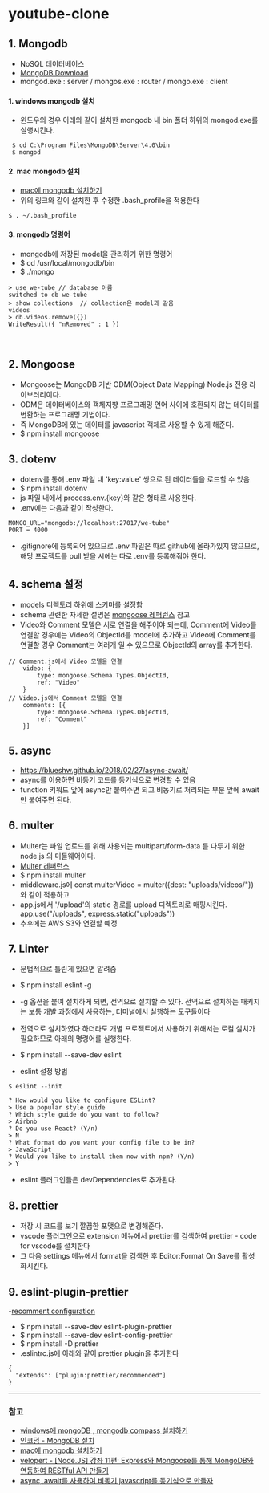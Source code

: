 # youtube-clone

## 1. Mongodb

- NoSQL 데이터베이스
- [MongoDB Download](https://www.mongodb.com/download-center/community)
- mongod.exe : server / mongos.exe : router / mongo.exe : client

#### 1. windows mongodb 설치

- 윈도우의 경우 아래와 같이 설치한 mongodb 내 bin 폴더 하위의 mongod.exe를 실행시킨다.

```
 $ cd C:\Program Files\MongoDB\Server\4.0\bin
 $ mongod
```

#### 2. mac mongodb 설치

- [mac에 mongodb 설치하기](http://hong.adfeel.info/backend/mac%EC%97%90-mongodb-%EC%84%A4%EC%B9%98%ED%95%98%EA%B8%B0/)
- 위의 링크와 같이 설치한 후 수정한 .bash_profile을 적용한다

```
$ . ~/.bash_profile
```

#### 3. mongodb 명령어

- mongodb에 저장된 model을 관리하기 위한 명령어
- \$ cd /usr/local/mongodb/bin
- \$ ./mongo

```
> use we-tube // database 이름
switched to db we-tube
> show collections  // collection은 model과 같음
videos
> db.videos.remove({})
WriteResult({ "nRemoved" : 1 })
```
<br>

## 2. Mongoose

- Mongoose는 MongoDB 기반 ODM(Object Data Mapping) Node.js 전용 라이브러리이다.
- ODM은 데이터베이스와 객체지향 프로그래밍 언어 사이에 호환되지 않는 데이터를 변환하는 프로그래밍 기법이다.
- 즉 MongoDB에 있는 데이터를 javascript 객체로 사용할 수 있게 해준다.
- \$ npm install mongoose

## 3. dotenv

- dotenv를 통해 .env 파일 내 'key:value' 쌍으로 된 데이터들을 로드할 수 있음
- \$ npm install dotenv
- js 파일 내에서 process.env.{key}와 같은 형태로 사용한다.
- .env에는 다음과 같이 작성한다.

```
MONGO_URL="mongodb://localhost:27017/we-tube"
PORT = 4000
```

- .gitignore에 등록되어 있으므로 .env 파일은 따로 github에 올라가있지 않으므로, 해당 프로젝트를 pull 받을 시에는 따로 .env를 등록해줘야 한다.

## 4. schema 설정

- models 디렉토리 하위에 스키마를 설정함
- schema 관련한 자세한 설명은 [mongoose 레퍼런스](https://mongoosejs.com/docs/guide.html) 참고
- Video와 Comment 모델은 서로 연결을 해주어야 되는데, Comment에 Video를 연결할 경우에는 Video의 ObjectId를 model에 추가하고 Video에 Comment를 연결할 경우 Comment는 여러개 일 수 있으므로 ObjectId의 array를 추가한다.

```
// Comment.js에서 Video 모델을 연결
    video: {
        type: mongoose.Schema.Types.ObjectId,
        ref: "Video"
    }
// Video.js에서 Comment 모델을 연결
    comments: [{
        type: mongoose.Schema.Types.ObjectId,
        ref: "Comment"
    }]
```

## 5. async

- https://blueshw.github.io/2018/02/27/async-await/
- async를 이용하면 비동기 코드를 동기식으로 변경할 수 있음
- function 키워드 앞에 async만 붙여주면 되고 비동기로 처리되는 부분 앞에 await만 붙여주면 된다.

## 6. multer

- Multer는 파일 업로드를 위해 사용되는 multipart/form-data 를 다루기 위한 node.js 의 미들웨어이다.
- [Multer 레퍼런스](https://github.com/expressjs/multer/blob/master/doc/README-ko.md)
- \$ npm install multer
- middleware.js에 const multerVideo = multer({dest: "uploads/videos/"}) 와 같이 적용하고
- app.js에서 '/upload'의 static 경로를 upload 디렉토리로 매핑시킨다. app.use("/uploads", express.static("uploads"))
- 추후에는 AWS S3와 연결할 예정

## 7. Linter

- 문법적으로 틀린게 있으면 알려줌
- \$ npm install eslint -g
- \-g 옵션을 붙여 설치하게 되면, 전역으로 설치할 수 있다. 전역으로 설치하는 패키지는 보통 개발 과정에서 사용하는, 터미널에서 실행하는 도구들이다
- 전역으로 설치하였다 하더라도 개별 프로젝트에서 사용하기 위해서는 로컬 설치가 필요하므로 아래의 명령어를 실행한다.
- \$ npm install --save-dev eslint

- eslint 설정 방법


```
$ eslint --init

? How would you like to configure ESLint?
> Use a popular style guide
? Which style guide do you want to follow?
> Airbnb
? Do you use React? (Y/n)
> N
? What format do you want your config file to be in?
> JavaScript
? Would you like to install them now with npm? (Y/n)
> Y
```

- eslint 플러그인들은 devDependencies로 추가된다.

## 8. prettier

- 저장 시 코드를 보기 깔끔한 포맷으로 변경해준다.
- vscode 플러그인으로 extension 메뉴에서 prettier를 검색하여 prettier \- code for vscode를 설치한다
- 그 다음 settings 메뉴에서 format을 검색한 후 Editor:Format On Save를 활성화시킨다.

## 9. eslint-plugin-prettier

-[recomment configuration](https://github.com/prettier/eslint-plugin-prettier#recommended-configuration)

- \$ npm install --save-dev eslint-plugin-prettier
- \$ npm install --save-dev eslint-config-prettier
- \$ npm install -D prettier
- .eslintrc.js에 아래와 같이 prettier plugin을 추가한다

```
{
  "extends": ["plugin:prettier/recommended"]
}
```

---

### 참고

- [windows에 mongoDB , mongodb compass 설치하기](https://blog.hanumoka.net/2018/10/18/mongodb-20181018-mongodb-install-at-windows/)
- [인코덤 - MongoDB 설치](http://www.incodom.kr/MongoDB_%EC%84%A4%EC%B9%98)
- [mac에 mongodb 설치하기](http://hong.adfeel.info/backend/mac%EC%97%90-mongodb-%EC%84%A4%EC%B9%98%ED%95%98%EA%B8%B0/)
- [velopert - [Node.JS] 강좌 11편: Express와 Mongoose를 통해 MongoDB와 연동하여 RESTful API 만들기](https://velopert.com/594)
- [async, await를 사용하여 비동기 javascript를 동기식으로 만들자](https://blueshw.github.io/2018/02/27/async-await/)
